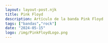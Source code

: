 ```yaml
---
layout: layout-post.njk
title: Pink Floyd
description: Artículo de la banda Pink Floyd
tags: ["bandas","rock"]
date: "2024-05-15"
logo: /img/PinkFloydLogo.png
---
```

